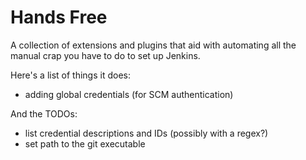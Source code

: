 Hands Free
===

A collection of extensions and plugins that aid with automating all the manual crap you have to do to set up Jenkins.

Here's a list of things it does:
* adding global credentials (for SCM authentication)

And the TODOs:
* list credential descriptions and IDs (possibly with a regex?)
* set path to the git executable
